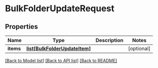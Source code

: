 # BulkFolderUpdateRequest

## Properties
Name | Type | Description | Notes
------------ | ------------- | ------------- | -------------
**items** | [**list[BulkFolderUpdateItem]**](BulkFolderUpdateItem.md) |  | [optional] 

[[Back to Model list]](../README.md#documentation-for-models) [[Back to API list]](../README.md#documentation-for-api-endpoints) [[Back to README]](../README.md)


